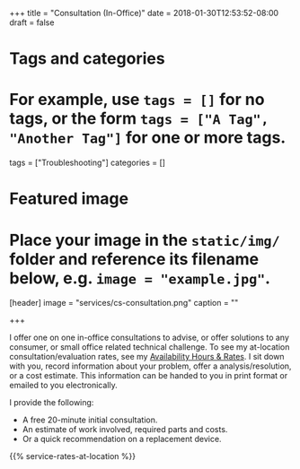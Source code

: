 +++
title = "Consultation (In-Office)"
date = 2018-01-30T12:53:52-08:00
draft = false

# Tags and categories
# For example, use `tags = []` for no tags, or the form `tags = ["A Tag", "Another Tag"]` for one or more tags.
tags = ["Troubleshooting"]
categories = []

# Featured image
# Place your image in the `static/img/` folder and reference its filename below, e.g. `image = "example.jpg"`.
[header]
image = "services/cs-consultation.png"
caption = ""

+++

I offer one on one in-office consultations to advise, or offer solutions to any consumer, or small office related technical challenge. To see my at-location consultation/evaluation rates, see my [Availability Hours & Rates](/#rates).  I sit down with you, record information about your problem, offer a analysis/resolution, or a cost estimate. This information can be handed to you in print format or emailed to you electronically.
<!--more-->

I provide the following:

<ul>
<li>A free 20-minute initial consultation.</li>
<li>An estimate of work involved, required parts and costs.</li>
<li>Or a quick recommendation on a replacement device.</li>
</ul>

{{% service-rates-at-location %}}
